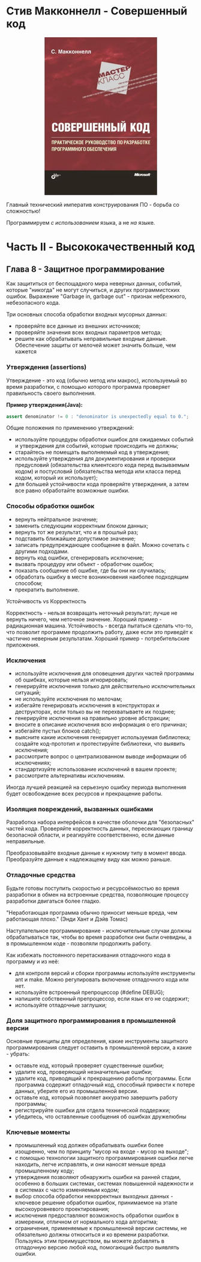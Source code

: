 # Стив Макконнелл - Совершенный код
<p align="center">
  <img width="300" src="https://github.com/rsaitov/Books/blob/master/%D0%A1%D1%82%D0%B8%D0%B2%20%D0%9C%D0%B0%D0%BA%D0%BA%D0%BE%D0%BD%D0%BD%D0%B5%D0%BB%D0%BB%20-%20%D0%A1%D0%BE%D0%B2%D0%B5%D1%80%D1%88%D0%B5%D0%BD%D0%BD%D1%8B%D0%B9%20%D0%BA%D0%BE%D0%B4/title.png" />
</p>

Главный технический императив конструирования ПО - борьба со сложностью!

Программируем *с использованием* языка, а не *на* языке.

# Часть II - Высококачественный код
## Глава 8 - Защитное программирование
Как защититься от беспощадного мира неверных данных, событий, которые "никогда" не могут случиться, и других программистских ошибок.
Выражение "Garbage in, garbage out" - признак небрежного, небезопасного кода.

Три основных способа обработки входных мусорных данных:
- проверяйте все данные из внешних источников;
- проверяйте значения всех входных параметров метода;
- решите как обрабатывать неправильные входные данные.
Обеспечение защиты от мелочей может значить больше, чем кажется
### Утверждения (assertions)
Утверждение - это код (обычно метод или макрос), используемый во время разработки, с помощью которого программа проверяет правильность своего выполнения.

__Пример утверждения(Java):__
```Java
assert denominator != 0 : "denominator is unexpectedly equal to 0.";
```

Общие положения по применению утверждений:
- используйте процедуры обработки ошибок для ожидаемых событий и утверждения для событий, которые происходить не должны;
- старайтесь не помещать выполняемый код в утверждения;
- используйте утверждения для документирования и проверки предусловий (обязательства клиентского кода перед вызываемым кодом) и постусловий (обязательства метода или класса перед кодом, который их использует);
- для большей устойчивости кода проверяйте утверждения, а затем все равно обработайте возможные ошибки.
### Способы обработки ошибок
- вернуть нейтральное значение;
- заменить следующим корректным блоком данных;
- вернуть тот же результат, что и в прошлый раз;
- подставить ближайшее допустимое значение;
- записать предупреждающее сообщение в файл. Можно сочетать с другими подходами.
- вернуть код ошибки, сгенерировать исключение;
- вызвать процедуру или объект - обработчик ошибок;
- показать сообщение об ошибке, где бы они ни случилась;
- обработать ошибку в месте возникновения наиболее подходящим способом;
- прекратить выполнение.

Устойчивость vs Корректность

Корректность - нельзя возвращать неточный результат; лучше не вернуть ничего, чем неточное значение. Хороший пример - радиационная машина.
Устойчивость - всегда пытаться сделать что-то, что позволит программе продолжить работу, даже если это приведёт к частично неверным результатам. Хороший пример - потребительские приложения.
### Исключения
- используйте исключения для оповещения других частей программы об ошибках, которые нельзя игнорировать;
- генерируйте исключения только для действительно исключительных ситуаций;
- не используйте исключения по мелочам;
- избегайте генерировать исключения в конструкторах и деструкторах, если только вы не перехватываете их позднее;
- генерируйте исключения на правильно уровне абстракции;
- вносите в описание исключения всю информация о его причинах;
- избегайте пустых блоков catch();
- выясните какие исключения генерирует используемая библиотека; создайте код-прототип и протестируйте библиотеки, что выявить исключения;
- рассмотрите вопрос о централизованном выводе информации об исключениях;
- стандартизуйте использование исключений в вашем проекте;
- рассмотрите альтернативы исключениям.

Иногда лучшей реакцией на серьезную ошибку периода выполнения будет освобождение всех ресурсов и прекращение работы.
### Изоляция повреждений, вызванных ошибками
Разработка набора интерфейсов в качестве оболочки для "безопасных" частей кода. Проверяйте корректность данных, пересекающих границу безопасной области, и реагируйте соответственно, если данные неправильные.

Преобразовывайте входные данные к нужному типу в момент ввода. Преобразуйте данные к надлежащему виду как можно раньше.
### Отладочные средства
Будьте готовы поступить скоростью и ресурсоёмкостью во время разработки в обмен на встроенные средства, позволяющие процессу разработки двигаться более гладко.

"Неработающая программа обычно приносит меньше вреда, чем работающая плохо." (Энди Хант и Дэйв Томас)

Наступательное программирование - исключительные случаи должны обрабатываться так, чтобы во время разработки они были очевидны, а в промышленном коде - позволяли продолжить работу.

Как избежать постоянного перетаскивания отладочного кода в программу и из неё:
- для контроля версий и сборки программы используйте инструменты ant и make. Можно регулировать включение отладочного кода или нет.
- используйте встроенный препроцессор (#define DEBUG);
- напишите собственный препроцессор, если язык его не содержит;
- используйте отладочные заглушки;
### Доля защитного программирования в промышленной версии
Основные принципы для определения, какие инструменты защитного программирования следует оставить в промышленной версии, а какие - убрать:
- оставьте код, который проверяет существенные ошибки;
- удалите код, проверяющий незначительные ошибки;
- удалите код, приводящий к прекращению работы программы. Если программа содержит отладочный код, способный привести к потере данных, уберите его из промышленной версии.
- оставьте код, который позволяет аккуратно завершить работу программы;
- регистрируйте ошибки для отдела технической поддержки;
- убедитесь, что оставленные сообщения об ошибках дружелюбны
### Ключевые моменты
- промышленный код должен обрабатывать ошибки более изощренно, чем по принципу "мусор на входе - мусор на выходе";
- с помощью технологии защитного программирования ошибки легче находить, легче исправлять, и они наносят меньше вреда промышленному коду;
- утверждения позволяют обнаружить ошибки на ранней стадии, особенно в больших системах, системах повышенной надежности и в системах с часто изменяемым кодом;
- выбор способа обработки некорректных выходных данных - ключевое решение обработки ошибок, принимаемое на этапе высокоуровневого проектирования;
- исключения предоставляют возможность обработки ошибок в измерении, отличном от нормального хода алгоритма;
- ограничения, применяемые к промышленной версии системы, не обязательно должны относиться и ко времени разработки. Пользуясь этим преимуществом, вы можете добавлять в отладочную версию любой код, помогающий быстро выявлять ошибки.
